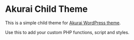 # Akurai Child Theme

This is a simple child theme for [Akurai WordPress theme](https://dinomatic.com/themes/akurai).

Use this to add your custom PHP functions, script and styles.
